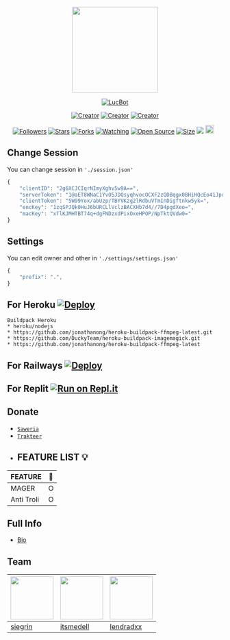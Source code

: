 <p align="center">
<img src="https://avatars.githubusercontent.com/siegrin" width="200" height="200"/>
</p>
<p align="center">
    <a href="https://siegrin.github.io">
        <img
            src="https://readme-typing-svg.herokuapp.com?size=21&width=280&lines=Thank+for+using+rzy+Botz+"
            alt="LucBot"
        />
    </a>
</p>
</p>
<p align="center">
<a href="https://Botynyakamu.github.io"><img title="Creator" src="https://img.shields.io/badge/Creator-Rzy-purple.svg?style=for-the-badge&logo=github"></a>
<a href="https://BOTCAHX.github.io"><img title="Creator" src="https://img.shields.io/badge/Creator-BOTCAHX-purple.svg?style=for-the-badge&logo=github"></a>
<a href="https://AlyaaXd.github.io"><img title="Creator" src="https://img.shields.io/badge/Creator-AlyaaXd-purple.svg?style=for-the-badge&logo=github"></a>
</p>
<p align="center">
<a href="https://github.com/siegrin/followers"><img title="Followers" src="https://img.shields.io/github/followers/siegrin?color=green&style=flat-square"></a>
<a href="https://github.com/siegrin/LucBot/stargazers/"><img title="Stars" src="https://img.shields.io/github/stars/siegrin/LucBot?color=white&style=flat-square"></a>
<a href="https://github.com/siegrin/LucBot/network/members"><img title="Forks" src="https://img.shields.io/github/forks/siegrin/LucBot?color=yellow&style=flat-square"></a>
<a href="https://github.com/siegrin/LucBot/watchers"><img title="Watching" src="https://img.shields.io/github/watchers/siegrin/LucBot?label=Watchers&color=red&style=flat-square"></a>
<a href="https://github.com/siegrin/LucBot"><img title="Open Source" src="https://badges.frapsoft.com/os/v2/open-source.svg?v=103"></a>
<a href="https://github.com/siegrin/LucBot/"><img title="Size" src="https://img.shields.io/github/repo-size/siegrin/LucBot?style=flat-square&color=darkred"></a>
<a href="https://hits.seeyoufarm.com"><img src="https://hits.seeyoufarm.com/api/count/incr/badge.svg?url=https%3A%2F%2Fgithub.com%2Fsiegrin%2FHaruka&count_bg=%2379C83D&title_bg=%23555555&icon=probot.svg&icon_color=%2300FF6D&title=hits&edge_flat=false"/></a>
<a href="https://github.com/siegrin/LucBot/graphs/commit-activity"><img height="20" src="https://img.shields.io/badge/Maintained-No-red.svg"></a>&nbsp;&nbsp;
</p>

## Change Session 
You can change session in `'./session.json'`
```ts
{
	"clientID": "2g6XCJCIqrNImyXghv5w9A==",
	"serverToken": "1@aET8WNaC1YvO5JDOsyqhvocOCXF2zQDBqgx0BHiHQcEo41JpdmiK3uSYCaTmJAWNoRy+og5m9XMw/Q==",
	"clientToken": "5W99Yox/abUzp/TBYVKzg2lRdbuVTmInDigftnkw5yk=",
	"encKey": "1zqSPJQk0HuJ6bURCLlVclzBACXHb7d4//7D4pgdXeo=",
	"macKey": "xTlKJMHTBT74q+dgFNDzxdPixOxeHPOP/NpTktQVdw0="
}
```
## Settings
You can edit owner and other in `'./settings/settings.json'`

```ts
{
	"prefix": ".",
}
```
## For Heroku [![Deploy](https://www.herokucdn.com/deploy/button.svg)](https://heroku.com/deploy?template=https://github.com/siegrin/LucBot)
```
Buildpack Heroku
* heroku/nodejs
* https://github.com/jonathanong/heroku-buildpack-ffmpeg-latest.git
* https://github.com/DuckyTeam/heroku-buildpack-imagemagick.git
* https://github.com/jonathanong/heroku-buildpack-ffmpeg-latest
```

## For Railways [![Deploy](https://railway.app/button.svg)](https://railway.app/new/template?template=https%3A%2F%2Fgithub.com%2siegrin%2FLucBot)

## For Replit [![Run on Repl.it](https://repl.it/badge/github/FadliDarmawan/haruno)](https://repl.it/github.com/siegrin/LucBot)

## Donate
* [`Saweria`](https://saweria.co/siegrin)
* [`Trakteer`](https://trakteer.id/siegrin__/tip)
* ## FEATURE LIST 💡

| FEATURE |🌱|
| ------------- | ------------- |
| MAGER|O|
| Anti Troli|O|
## Full Info
- [Bio](https://instabio.cc/siegrin)
  
## Team

 [<img src="https://avatars.githubusercontent.com/siegrin" width="100" height="100"/>](https://github.com/siegrin) | [<img src="https://avatars.githubusercontent.com/itsmedell" width="100" height="100"/>](https://github.com/itsmedell) | [<img src="https://avatars.githubusercontent.com/lendradxx" width="100" height="100"/>](https://github.com/lendradxx)
----|----|----
[siegrin](https://github.com/siegrin) | [itsmedell](https://github.com/itsmedell) | [lendradxx](https://github.com/lendradxx)

